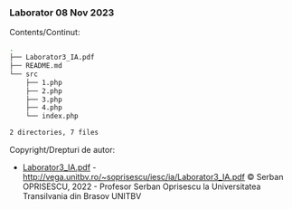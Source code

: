 ### Laborator 08 Nov 2023

Contents/Continut: 

```sh
.
├── Laborator3_IA.pdf
├── README.md
└── src
    ├── 1.php
    ├── 2.php
    ├── 3.php
    ├── 4.php
    └── index.php

2 directories, 7 files
```

Copyright/Drepturi de autor:

* [Laborator3_IA.pdf](./Laborator3_IA.pdf) - http://vega.unitbv.ro/~soprisescu/iesc/ia/Laborator3_IA.pdf © Serban OPRISESCU, 2022 - Profesor Serban Oprisescu la Universitatea Transilvania din Brasov UNITBV
